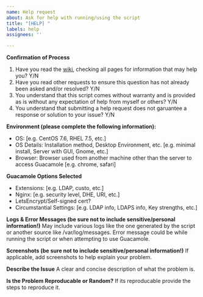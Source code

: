 ```yaml
---
name: Help request
about: Ask for help with running/using the script
title: "[HELP] "
labels: help
assignees: ''

---
```


**Confirmation of Process**
1. Have you read the [wiki](https://github.com/Zer0CoolX/guacamole-install-rhel/wiki), checking all pages for information that may help you? Y/N
2. Have you read other requests to ensure this question has not already been asked and/or resolved? Y/N
3. You understand that this script comes without warranty and is provided as is without any expectation of help from myself or others? Y/N
4. You understand that submitting a help request does not garuantee a response or solution to your issue? Y/N

**Environment (please complete the following information):**

 - OS: [e.g. CentOS 7.6, RHEL 7.5, etc.]
 - OS Details: Installation method, Desktop Environment, etc. [e.g. minimal install, Server with GUI, Gnome, etc.]
 - Browser: Browser used from another machine other than the server to access Guacamole [e.g. chrome, safari]

**Guacamole Options Selected**

 - Extensions: [e.g. LDAP, custo, etc.]
 - Nginx: [e.g. security level, DHE, URI, etc.]
 - LetsEncrypt/Self-signed cert?
 - Circumstantial Settings: [e.g. LDAP info, LDAPS info, Key strengths, etc.]

**Logs & Error Messages (be sure not to include sensitive/personal information!)**
May include various logs like the one generated by the script or another source like /var/log/messages. Error message could be while running the script or when attempting to use Guacamole.

**Screenshots (be sure not to include sensitive/personal information!)**
If applicable, add screenshots to help explain your problem.

**Describe the Issue**
A clear and concise description of what the problem is.

**Is the Problem Reproducable or Random?**
If its reproducable provide the steps to reproduce it.
